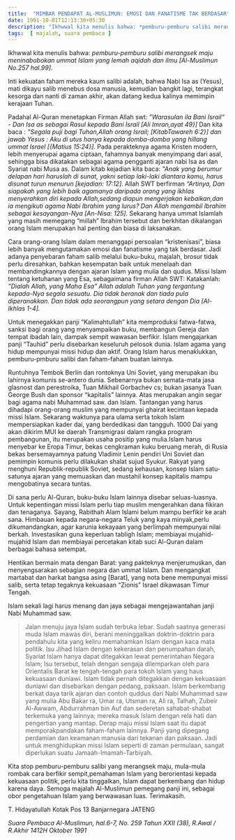 ```yaml
---
title:  "MIMBAR PENDAPAT AL-MUSLIMUN: EMOSI DAN FANATISME TAK BERDASAR"
date: 1991-10-01T12:13:30+05:30
description: "Ikhwwal kita menulis bahwa: *pemburu-pemburu salibi merangsek maju meninabobokan ummat Islam yang lemah aqidah dan ilmu [Al-Muslimun No.257 hal.99]*. " 
tags:  [ majalah, suara pembaca ]
---
```


Ikhwwal kita menulis bahwa: *pemburu-pemburu salibi merangsek maju meninabobokan ummat Islam yang lemah aqidah dan ilmu [Al-Muslimun No.257 hal.99]*. 

Inti kekuatan faham  mereka kaum salibi adalah, bahwa Nabi Isa as (Yesus), mati dikayu salib menebus dosa manusia, kemudian bangkit  lagi, terangkat kesorga dan nanti di zaman akhir, akan datang kedua kalinya memimpin kerajaan Tuhan.

Padahal Al-Quran menetapkan Firman Allah swt: *”Warasulan ila Bani Israil“ - Dan Isa as sebagai Rasul kepada Bani Israil [Ali Imran,ayat 49}]*  Dan kita baca : *”Segala puji bagi Tuhan,Allah orang Israil; [KitabTawareh 6:2}] dan jawab Yesus :  Aku  di utus hanya kepada domba-domba yang hillang ummat Israel [{Matius 15:24}].*  Pada perakteknya agama  Kristen modern, lebih menyerupai agama ciptaan, fahamnya banyak menyimpang dari asal, sehingga bisa dikatakan sebagai agama pengganti ajaran nabi Isa as dan Syariat nabi Musa as.  Dalam kitab kejadian kita baca: *"Anak yang berumur delapan hari haruslah di sunat, yakni setiap laki-laki diantara kamu, harus disunat turun menurun [kejadian: 17:12].*  Allah SWT berfirman *“Artinya, Dan siapakah yang lebih baik agamanya daripada orang yang ikhlas menyerahkan  diri kepada Allah,sedang diapun mengerjakan kebaikan,dan ia mengikuti agama  Nabi Ibrahim yang lurus? Dan Allah mengambil Ibrahim sebagai kesayangan-Nya [An-Nisa: 125].*  Sekarang hanya ummat Islamlah yang  masih memegang “millah” Ibrahim tersebut dan berkhitan dikalangan orang Islam merupakan hal penting dan biasa di laksanakan. 

Cara orang-orang Islam dalam menanggapi persoalan “kristenisasi”, biasa lebih banyak mengutamakan emosi dan fanatisme yang tak berdasar.  Jadi adanya penyebaran faham salib melalui buku-buku, majalah, brosur tidak perlu  diresahkan, bahkan kesempatan baik untuk menelaah dan membandingkannya dengan ajaran Islam yang mulia dan qudus.   Missi Islam tentang ketuhanan yang Esa, sebagaimana firman Allah SWT: Katakanlah: *”Dialah Allah, yang Maha Esa” Allah adalah Tuhan yang tergantung kepada-Nya segala sesuatu.  Dia tidak beranak dan tiada pula diperanakkan.  Dan tidak ada seorangpun yang setara dengan Dia [Al-Ikhlas 1-4].*

Untuk menegakkan panji “Kalimahtullah” kita memproduksi fatwa-fatwa, sanksi bagi orang yang menyampaikan buku, membangun Gereja dan tempat ibadah lain, dampak sempit wawasan berfikir. Islam mengajarkan panji “Tauhid” perlu disebarkan keseluruh pelosok dunia.  Islam agama yang hidup mempunyai missi hidup dan aktif.  Orang Islam harus menaklukkan, pemburu-pmburu salibi dan faham-faham buatan lainnya. 

Runtuhnya Tembok Berlin dan rontoknya Uni Soviet, yang merupakan ibu lahirnya komunis se-antero dunia.  Sebenarnya bukan semata-mata jasa glasnost dan perestroika, Tuan Mikhail Gorbachev cs; bukan jasanya Tuan George Bush dan sponsor “kapitalis” lainnya.  Atas merupakan angin segar bagi agama nabi Muhammad saw. dan Islam.  Tantangan yang harus dihadapi orang-orang muslim yang mempunyai ghairat kecintaan kepada missi Islam.  Sekarang waktunya para ulama serta tokoh Islam mempersiapkan kader dai, yang berdedikasi dan tangguh.  1000 Dai yang akan dikirim MUI ke daerah Transmigrasi dalam rangka program pembangunan, itu merupakan usaha positip yang mulia.Islam harus menyebar ke Eropa Timur, bekas cengkraman kuku beruang merah, di Rusia bekas bersemayamnya patung Vladimir Lenin pendiri Uni Soviet dan pemimpin komunis perlu dilakukan  shalat sujud Syukur.  Rakyat yang menghuni Republik-republik Soviet, sedang kehausan, konsep Islam satu-satunya ajaran yang memuaskan dan mustahil konsep kapitalis mampu mengobatinya secara tuntas. 

Di sana perlu Al-Quran, buku-buku Islam lainnya disebar seluas-luasnya.  Untuk kepentingan missi Islam perlu tiap muslim mengerahkan dana fikiran dan tenaganya.  Sayang, Rabithah Alam Islami belum mampu berfikir ke arah sana.  Himbauan kepada negara-negara Teluk yang kaya minyak,perlu dikumandangkan, agar karunia kekayaan yang berlimpah mempunyai nilai berkah.  Investasikan guna keperluan tabligh Islam; membiayai mujahid-mujahid Islam dan membiayai percetakan kitab suci Al-Quran dalam berbagai bahasa setempat. 

Hentikan bermain mata dengan Barat: yang pakteknya menjerumuskan, dan menyengsarakan sebagian negara dan ummat Islam.  Dan mengangkat martabat dan harkat bangsa asing [Barat], yang nota bene mempunyai missi salib, serta tetap tegaknya kekuasaan “Zionis” Israel dikawasan Timur Tengah. 

Islam sekali lagi harus menang dan jaya sebagai mengejawantahan janji Nabi Muhammad saw. 

> Jalan menuju jaya Islam sudah terbuka lebar.  Sudah saatnya generasi muda Islam mawas diri, berani meninggalkan doktrin-doktrin para pendahulu kita yang keliru memahamkan Islam dengan kaca  mata politik.  Isu Jihad Islam dengan kekerasan dan penumpahan darah, Syariat Islam hanya dapat ditegakkan lewat pemerintahan Negara Islam; Isu tersebut, telah dengan sengaja  dilemparkan oleh para Orientalis Barat ke tengah-tengah para tokoh Islam yang haus kekuasaan  duniawi.  Islam tidak pernah ditegakkan dengan kekuasaan duniawi dan disebarkan dengan pedang, paksaan.  Islam berkembang berkat daya tarik ajaran dan contoh quddus dari Nabi Muhammad saw yang mulia Abu Bakar ra, Umar ra, Utsman ra, Ali ra, Talhah, Zubeir Al-Awwam, Abdurrahman bin Auf dan sederetan sahabat-shabat terkemuka yang lainnya; mereka masuk Islam dengan rela hati dan pengertian yang mantap.  Derap maju missi Islam saat itu dapat memporakpandakan  faham-faham lainnya.  Panji yang dipegang perdamian dan keamanan manusia dari tekanan dan paksaan.  Jadi untuk menghidupkan missi Islam seperti di zaman permulaan, sangat diperlukan  suatu Jamaah-Imamah-Tarbiyah. 

Kita stop pemburu-pemburu salibi yang merangsek maju, mula-mula rombak cara berfikir sempit,pemahaman Islam yang berorientasi kepada kekuasaan politik, perlu kita tinggalkan, Islam dapat berkembang dan hidup karena daya.  Semoga majalah Al-Muslimun pemegang panji ini, sebagai obor pengetahuan Islam yang berwawasan luas. Terimakasih.

T. Hidayatullah
Kotak Pos 13 
Banjarnegara JATENG 


*Suara Pembaca Al-Muslimun, hal.6-7, No. 259 Tahun XXII (38), R.Awal / R.Akhir 1412H Oktober 1991*


